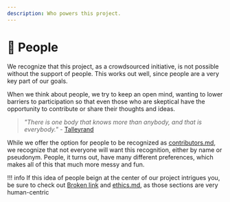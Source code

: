 ```yaml
---
description: Who powers this project.
---
```


# 👥 People

We recognize that this project, as a crowdsourced initiative, is not possible without the support of people. This works out well, since people are a very key part of our goals.

When we think about people, we try to keep an open mind, wanting to lower barriers to participation so that even those who are skeptical have the opportunity to contribute or share their thoughts and ideas.&#x20;

> _"There is one body that knows more than anybody, and that is everybody."_ - [Talleyrand](https://www.google.com/books/edition/A\_Dictionary\_of\_Thoughts/zlMxAAAAIAAJ?hl=en\&gbpv=1\&dq=%E2%80%9CThere+is+one+body+that+knows+more+than+anybody,+and+that+is+everybody%E2%80%9D\&pg=PA324\&printsec=frontcover)

While we offer the option for people to be recognized as [contributors.md](../support/contributors.md "mention"), we recognize that not everyone will want this recognition, either by name or pseudonym. People, it turns out, have many different preferences, which makes all of this that much more messy and fun.

!!! info
	If this idea of people beign at the center of our project intrigues you, be sure to check out [Broken link](broken-reference "mention") and [ethics.md](../support/ethics.md "mention"), as those sections are very human-centric
